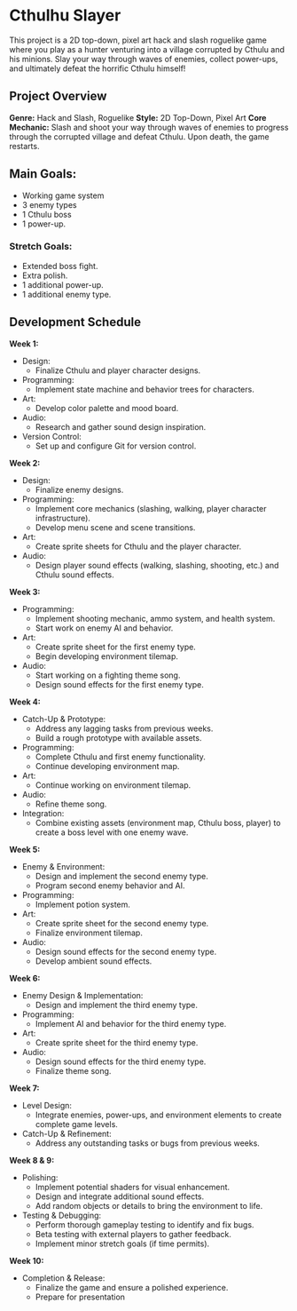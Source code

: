 # Cthulhu Slayer
This project is a 2D top-down, pixel art hack and slash roguelike game where you play as a 
hunter venturing into a village corrupted by Cthulu and his minions. Slay your way through 
waves of enemies, collect power-ups, and ultimately defeat the horrific Cthulu himself!

## Project Overview
**Genre:** Hack and Slash, Roguelike
**Style:** 2D Top-Down, Pixel Art
**Core Mechanic:** Slash and shoot your way through waves of enemies to progress through the
corrupted village and defeat Cthulu. Upon death, the game restarts.

## Main Goals:
- Working game system 
- 3 enemy types
- 1 Cthulu boss
- 1 power-up.

### Stretch Goals:
- Extended boss fight.
- Extra polish.
- 1 additional power-up.
- 1 additional enemy type.

## Development Schedule

**Week 1:**
- Design:
	- Finalize Cthulu and player character designs.
- Programming:
	- Implement state machine and behavior trees for characters.
- Art:
	- Develop color palette and mood board.
- Audio:
	- Research and gather sound design inspiration.
- Version Control:
	- Set up and configure Git for version control.

**Week 2:**
- Design:
	- Finalize enemy designs.
- Programming:
	- Implement core mechanics (slashing, walking, player character infrastructure).
	- Develop menu scene and scene transitions.
- Art:
	- Create sprite sheets for Cthulu and the player character.
- Audio:
	- Design player sound effects (walking, slashing, shooting, etc.) and Cthulu sound effects.

**Week 3:**
- Programming:
	- Implement shooting mechanic, ammo system, and health system.
	- Start work on enemy AI and behavior.
- Art:
	- Create sprite sheet for the first enemy type.
	- Begin developing environment tilemap.
- Audio:
	- Start working on a fighting theme song.
	- Design sound effects for the first enemy type.

**Week 4:**
- Catch-Up & Prototype:
	- Address any lagging tasks from previous weeks.
	- Build a rough prototype with available assets.
- Programming:
	- Complete Cthulu and first enemy functionality.
	- Continue developing environment map.
- Art:
	- Continue working on environment tilemap.
- Audio:
	- Refine theme song.
- Integration:
	- Combine existing assets (environment map, Cthulu boss, player) to create a boss level with one enemy wave.

**Week 5:**
- Enemy & Environment:
	- Design and implement the second enemy type.
	- Program second enemy behavior and AI.
- Programming:
	- Implement potion system.
- Art:
	- Create sprite sheet for the second enemy type.
	- Finalize environment tilemap.
- Audio:
	- Design sound effects for the second enemy type.
	- Develop ambient sound effects.

**Week 6:**
- Enemy Design & Implementation:
	- Design and implement the third enemy type.
- Programming:
	- Implement AI and behavior for the third enemy type.
- Art:
	- Create sprite sheet for the third enemy type.
- Audio:
	- Design sound effects for the third enemy type.
	- Finalize theme song.

**Week 7:**
- Level Design:
	- Integrate enemies, power-ups, and environment elements to create complete game levels.
- Catch-Up & Refinement:
	- Address any outstanding tasks or bugs from previous weeks.

**Week 8 & 9:**
- Polishing:
	- Implement potential shaders for visual enhancement.
	- Design and integrate additional sound effects.
	- Add random objects or details to bring the environment to life.
- Testing & Debugging:
	- Perform thorough gameplay testing to identify and fix bugs.
	- Beta testing with external players to gather feedback.
	- Implement minor stretch goals (if time permits).

**Week 10:**
- Completion & Release:
	- Finalize the game and ensure a polished experience.
	- Prepare for presentation


